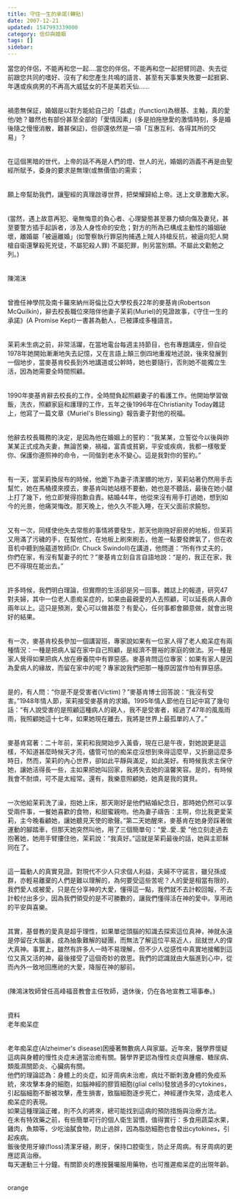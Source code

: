 ```yaml
---
title: 守住一生的承諾(轉貼)
date: 2007-12-21
updated: 1547993339000
category: 信仰與婚姻
tags: []
sidebar: 
---
```


<p>當您的伴侶，不能再和您一起....<!--more-->當您的伴侶，不能再和您一起把臂同遊、失去從前跟您共同的嗜好、沒有了和您產生共鳴的語言、甚至有天事業失敗要一起捱窮、年邁或疾病男的不再高大威猛女的不是美若天仙……<br/><br/><br/>禍患無保証，婚姻是以對方能給自己的「益處」(function)為根基、主軸，真的愛他/她？雖然也有部份甚至全部的「愛情因素」(多是拍拖戀愛的激情時刻，多是婚後隨之慢慢消散，難甚保証)，但卻還依然是一項「互惠互利、各得其所的交易」？<br/><br/><br/>在這個黑暗的世代，上帝的話不再是人們的燈、世人的光，婚姻的涵義不再是由聖經所賦予，委身的要求是無理(或無價值)的需索；<br/><br/><br/>願上帝幫助我們，讓聖經的真理啟導世界，把榮耀歸給上帝。送上文章激勵大家。<br/><br/><br/>(當然，遇上故意再犯、毫無悔意的負心者、心理變態甚至暴力傾向傷及妻兒，甚至要警方插手起訴者，涉及人身性命的安危；對方的所為已構成主動性的婚姻破壞，離婚屬「被逼離婚」(如警察執行罪惡拘捕遇上賊人持槍反抗，被逼向犯人開槍自衛還擊殺死兇徒，不屬犯殺人罪) 不屬犯罪，則另當別類。不屬此文勸勉之列。)<br/><br/><br/>陳鴻沫<br/><br/><br/>曾擔任神學院及南卡羅來納州哥倫比亞大學校長22年的麥基肯(Robertson McQuilkin)，辭去校長職位來陪伴他妻子茉莉(Muriel)的見證故事，《守住一生的承諾》(A Promise Kept)一書甚為動人，已被譯成多種語言。<br/><br/><br/>茉莉未生病之前，非常活躍，在當地電台每週主持節目，也有專題講座，但自從1978年她開始漸漸地失去記憶，又在言語上顛三倒四地重複地述說，後來發展到一個地步，當麥基肯校長到外地講道或公幹時，她也要隨行，否則她不能獨立生活，因為她需要全時間照顧。<br/><br/><br/>1990年麥基肯辭去校長的工作，全時間負起照顧妻子的看護工作。他開始學習做飯，洗衣，照顧家庭和護理的工作，五年之後1996年在Christianity Today雜誌上，他寫了一篇文章《Muriel's Blessing》報告妻子對他的祝福。<br/><br/><br/>他辭去校長職務的決定，是因為他在婚姻上的誓約：“我某某，立誓從今以後與妳某某正式成為夫妻，無論苦樂，禍福，富貴或貧窮，平安或疾病，我都一樣敬愛你、保護你遵照神的命令，一同偕到老永不變心。這是我對你的誓約。”<br/><br/><br/>有一天，當茉莉換尿布的時候，他跪下為妻子清潔髒的地方，茉莉站著仍然用手去幫忙，她在馬桶摸來摸去，麥基肯叫她站穩不要動，她也是不聽話，最後在她小腿上打了幾下，他立即覺得抱歉自責。結婚44年，他從來沒有用手打過她，想到如今的光景，他痛哭悔改。那天晚上，他久久不能入睡，在天父面前求饒恕。<br/><br/><br/>又有一次，同樣使他失去常態的事情將要發生，那天他剛拖好廚房的地板，但茉莉又用滿了污穢的手，在幫他忙，在地板上刷來刷去，他差一點要發脾氣了，但在收音机中聽到施蘊道牧師(Dr. Chuck Swindoll)在講道，他問道：“所有作丈夫的，你們在家，有沒有幫妻子的忙？”麥基肯立刻自言自語地說：“是的，我正在家，我巴不得現在能出去。”<br/><br/><br/>許多時候，我們明白理論，但實際的生活卻是另一回事。雜誌上的報道，研究47對夫婦，其中一位老人患痴呆症的，如果由最親愛的人去照顧，可以延長病人壽命兩年以上。這只是預測，愛心可以做甚麼？有愛心，任何事都會願意做，就會出現好的結果。<br/><br/><br/>有一次，麥基肯校長參加一個講習班，專家說如果有一位家人得了老人痴呆症有兩種情況：一種是把病人留在家中自己照顧，是經濟不豐裕的家庭的做法。另一種是家人覺得如果把病人放在療養院中有罪惡感。麥基肯問這位專家：如果有家人是因為愛病人的緣故，而留在家中的呢？專家說我們把那一種原因當作怕有罪惡感。<br/><br/><br/>是的，有人問：“你是不是受害者(Victim)？”麥基肯博士回答說：“我沒有受害。”1948年情人節，茉莉接受麥基肯的求婚。1995年情人節他在日記中寫了幾句話：“有人說受害的是照顧這種病人的親人，我不是受害者，經過了47年的風風雨雨，我照顧她這十七年，如果她現在離去，我將是世界上最孤單的人了。”<br/><br/><br/>麥基肯寫著：二十年前，茉莉和我開始步入黃昏，現在已是午夜，對她說更是這樣，不知道甚麼時候天才亮，儘管可怕的痴呆症沒想到來得這麼早，又折磨這麼多時日，然而，茉莉的內心世界，卻如此平靜與滿足，如此美好。有時候我求主保守她，讓她活得長一些，主如果把她叫回家，我將失去她的溫馨笑容。是的，有時候我會不耐煩，可不是太經常。還有，我樂意照顧她，她真是我的寶貝。<br/><br/><br/>一次他給茉莉洗了澡，抱她上床，那天剛好是他們結婚紀念日，那時她仍然可以享受兩件事，一餐她喜歡的食物，和甜蜜親吻。他為妻子禱告：主啊，你比我更愛茉莉，主今晚看顧她，讓她聽見天使的歌聲。”第二天她醒來，麥基肯在她身旁踩著做運動的腳踏車，但那天她突然叫他，用了三個簡單句：“愛..愛..愛 ”他立刻走過去抱著她，她用手臂摟住他，茉莉說：“我真好。”這就是茉莉最後的話，她與主耶穌同在了。<br/><br/><br/>這一篇動人的真實見證。對現代不少人只求個人利益，夫婦不守諾言，雖兒孫成群，亦輕易離棄的人們是難以理解的，為何要受這些苦呢？人的愛是相當有限的，我們愛人或被愛，只是在分享神的大愛，懂得這一點，我們就不去計較回報，不去計較付出多少，因為我們領受的是不可勝數的，讓我們懂得活在神的愛中。享用祂的平安與喜樂。<br/><br/><br/>其實，基督教的愛真是超乎理性，如果單從頭腦的知識去探索這位真神，神就永遠是停留在大腦裏，成為抽象難解的疑團，而無法了解這位平易近人，屈就世人的偉大真神。事實上，雖然有許多人一時不易理解，但不少人從感性中真實地接觸到這位又真又活的神，最後接受了這個奇妙的救恩。我們的認識就由大腦進到心中，從而內外一致地回應祂的大愛，降服在神的腳前。<br/><br/><br/>(陳鴻沫牧師曾任高峰福音教會主任牧師，退休後，仍在各地宣教工場事奉。)<br/><br/><br/>資料<br/>老年痴呆症<br/><br/><br/>老年痴呆症(Alzheimer's disease)困擾著無數病人與家屬。近年來，醫學界懷疑這病與身體的慢性炎症未適當治癒有關。醫學界更認為慢性炎症與腫瘤、糖尿病、類風濕關節炎、心臟病有關。<br/>他們的理論認為：身體上的炎症，如牙周病未治癒，病灶不斷刺激身體的免疫系統，來攻擊本身的細胞，如腦神經的膠質細胞(glial cells)發放過多的cytokines，引起腦細胞不斷被攻擊，產生損害，致腦細胞逐步死亡，神經運作失常，造成老人痴呆症的表現。<br/>如果這種理論正確，則不久的將來，總可能找到這病的預防措施與治療方法。<br/>在未有特效藥之前，有些簡單可行的個人衛生習慣，值得實行：多食用蔬菜水果，雞肉，魚類等，少吃油膩食物，防止過胖，因為脂肪細胞也會發出cytokines，引起疾病。<br/>飯後使用牙線(floss)清潔牙縫，刷牙，保持口腔衛生，防止牙周病。有牙周病的更應認真治療。<br/>每天運動三十分鐘。有關節炎的應按醫囑服用藥物，也可推遲痴呆症的出現年齡。  <br/><br/> <br/>orange<br/><br/></p><p> </p><br/>